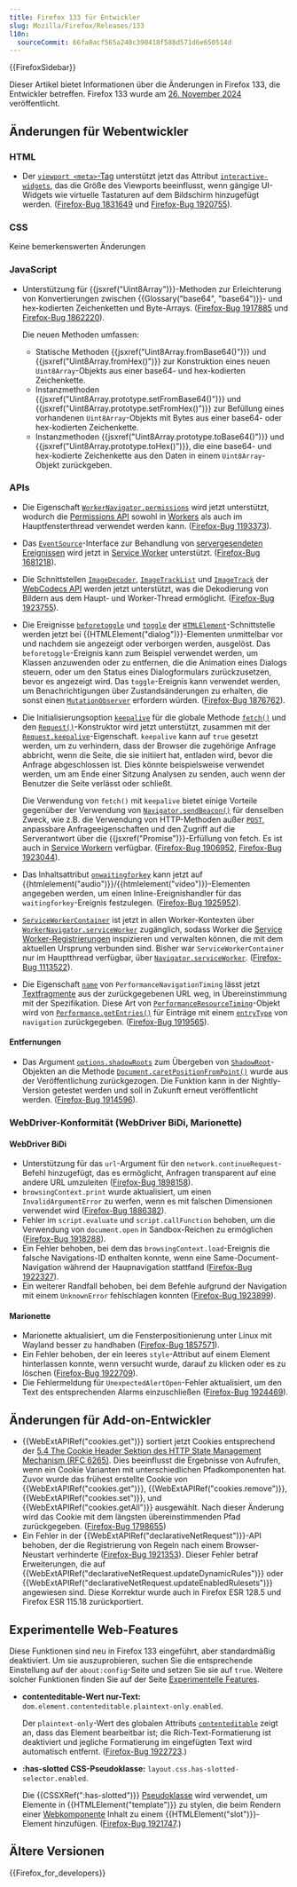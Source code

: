 ```yaml
---
title: Firefox 133 für Entwickler
slug: Mozilla/Firefox/Releases/133
l10n:
  sourceCommit: 66fa0acf565a240c390418f588d571d6e650514d
---
```


{{FirefoxSidebar}}

Dieser Artikel bietet Informationen über die Änderungen in Firefox 133, die Entwickler betreffen. Firefox 133 wurde am [26. November 2024](https://whattrainisitnow.com/release/?version=133) veröffentlicht.

## Änderungen für Webentwickler

### HTML

- Der [`viewport <meta>`-Tag](/de/docs/Web/HTML/Viewport_meta_tag) unterstützt jetzt das Attribut [`interactive-widgets`](/de/docs/Web/HTML/Viewport_meta_tag#the_effect_of_interactive_ui_widgets), das die Größe des Viewports beeinflusst, wenn gängige UI-Widgets wie virtuelle Tastaturen auf dem Bildschirm hinzugefügt werden. ([Firefox-Bug 1831649](https://bugzil.la/1831649) und [Firefox-Bug 1920755](https://bugzil.la/1920755)).

### CSS

Keine bemerkenswerten Änderungen

### JavaScript

- Unterstützung für {{jsxref("Uint8Array")}}-Methoden zur Erleichterung von Konvertierungen zwischen {{Glossary("base64", "base64")}}- und hex-kodierten Zeichenketten und Byte-Arrays. ([Firefox-Bug 1917885](https://bugzil.la/1917885) und [Firefox-Bug 1862220](https://bugzil.la/1862220)).

  Die neuen Methoden umfassen:

  - Statische Methoden {{jsxref("Uint8Array.fromBase64()")}} und {{jsxref("Uint8Array.fromHex()")}} zur Konstruktion eines neuen `Uint8Array`-Objekts aus einer base64- und hex-kodierten Zeichenkette.
  - Instanzmethoden {{jsxref("Uint8Array.prototype.setFromBase64()")}} und {{jsxref("Uint8Array.prototype.setFromHex()")}} zur Befüllung eines vorhandenen `Uint8Array`-Objekts mit Bytes aus einer base64- oder hex-kodierten Zeichenkette.
  - Instanzmethoden {{jsxref("Uint8Array.prototype.toBase64()")}} und {{jsxref("Uint8Array.prototype.toHex()")}}, die eine base64- und hex-kodierte Zeichenkette aus den Daten in einem `Uint8Array`-Objekt zurückgeben.

### APIs

- Die Eigenschaft [`WorkerNavigator.permissions`](/de/docs/Web/API/WorkerNavigator/permissions) wird jetzt unterstützt, wodurch die [Permissions API](/de/docs/Web/API/Permissions_API) sowohl in [Workers](/de/docs/Web/API/Web_Workers_API) als auch im Hauptfensterthread verwendet werden kann. ([Firefox-Bug 1193373](https://bugzil.la/1193373)).
- Das [`EventSource`](/de/docs/Web/API/EventSource)-Interface zur Behandlung von [servergesendeten Ereignissen](/de/docs/Web/API/Server-sent_events) wird jetzt in [Service Worker](/de/docs/Web/API/Service_Worker_API) unterstützt. ([Firefox-Bug 1681218](https://bugzil.la/1681218)).
- Die Schnittstellen [`ImageDecoder`](/de/docs/Web/API/ImageDecoder), [`ImageTrackList`](/de/docs/Web/API/ImageTrackList) und [`ImageTrack`](/de/docs/Web/API/ImageTrack) der [WebCodecs API](/de/docs/Web/API/WebCodecs_API) werden jetzt unterstützt, was die Dekodierung von Bildern aus dem Haupt- und Worker-Thread ermöglicht. ([Firefox-Bug 1923755](https://bugzil.la/1923755)).
- Die Ereignisse [`beforetoggle`](/de/docs/Web/API/HTMLElement/beforetoggle_event) und [`toggle`](/de/docs/Web/API/HTMLElement/toggle_event) der [`HTMLElement`](/de/docs/Web/API/HTMLElement)-Schnittstelle werden jetzt bei {{HTMLElement("dialog")}}-Elementen unmittelbar vor und nachdem sie angezeigt oder verborgen werden, ausgelöst. Das `beforetoggle`-Ereignis kann zum Beispiel verwendet werden, um Klassen anzuwenden oder zu entfernen, die die Animation eines Dialogs steuern, oder um den Status eines Dialogformulars zurückzusetzen, bevor es angezeigt wird. Das `toggle`-Ereignis kann verwendet werden, um Benachrichtigungen über Zustandsänderungen zu erhalten, die sonst einen [`MutationObserver`](/de/docs/Web/API/MutationObserver) erfordern würden. ([Firefox-Bug 1876762](https://bugzil.la/1876762)).
- Die Initialisierungsoption [`keepalive`](/de/docs/Web/API/RequestInit#keepalive) für die globale Methode [`fetch()`](/de/docs/Web/API/Window/fetch) und den [`Request()`](/de/docs/Web/API/Request/Request#options)-Konstruktor wird jetzt unterstützt, zusammen mit der [`Request.keepalive`](/de/docs/Web/API/Request/keepalive)-Eigenschaft. `keepalive` kann auf `true` gesetzt werden, um zu verhindern, dass der Browser die zugehörige Anfrage abbricht, wenn die Seite, die sie initiiert hat, entladen wird, bevor die Anfrage abgeschlossen ist.
  Dies könnte beispielsweise verwendet werden, um am Ende einer Sitzung Analysen zu senden, auch wenn der Benutzer die Seite verlässt oder schließt.

  Die Verwendung von `fetch()` mit `keepalive` bietet einige Vorteile gegenüber der Verwendung von [`Navigator.sendBeacon()`](/de/docs/Web/API/Navigator/sendBeacon) für denselben Zweck, wie z.B. die Verwendung von HTTP-Methoden außer [`POST`](/de/docs/Web/HTTP/Methods/POST), anpassbare Anfrageeigenschaften und den Zugriff auf die Serverantwort über die {{jsxref("Promise")}}-Erfüllung von fetch. Es ist auch in [Service Workern](/de/docs/Web/API/Service_Worker_API) verfügbar. ([Firefox-Bug 1906952](https://bugzil.la/1906952), [Firefox-Bug 1923044](https://bugzil.la/1923044)).

- Das Inhaltsattribut [`onwaitingforkey`](/de/docs/Web/API/HTMLMediaElement/waitingforkey_event) kann jetzt auf {{htmlelement("audio")}}/{{htmlelement("video")}}-Elementen angegeben werden, um einen Inline-Ereignishandler für das `waitingforkey`-Ereignis festzulegen. ([Firefox-Bug 1925952](https://bugzil.la/1925952)).
- [`ServiceWorkerContainer`](/de/docs/Web/API/ServiceWorkerContainer) ist jetzt in allen Worker-Kontexten über [`WorkerNavigator.serviceWorker`](/de/docs/Web/API/WorkerNavigator/serviceWorker) zugänglich, sodass Worker die [Service Worker-Registrierungen](/de/docs/Web/API/ServiceWorkerRegistration) inspizieren und verwalten können, die mit dem aktuellen Ursprung verbunden sind. Bisher war `ServiceWorkerContainer` nur im Hauptthread verfügbar, über [`Navigator.serviceWorker`](/de/docs/Web/API/Navigator/serviceWorker). ([Firefox-Bug 1113522](https://bugzil.la/1113522)).
- Die Eigenschaft [`name`](/de/docs/Web/API/PerformanceNavigationTiming#performanceentry.name) von `PerformanceNavigationTiming` lässt jetzt [Textfragmente](/de/docs/Web/URI/Fragment/Text_fragments) aus der zurückgegebenen URL weg, in Übereinstimmung mit der Spezifikation. Diese Art von [`PerformanceResourceTiming`](/de/docs/Web/API/PerformanceResourceTiming)-Objekt wird von [`Performance.getEntries()`](/de/docs/Web/API/Performance/getEntries) für Einträge mit einem [`entryType`](/de/docs/Web/API/PerformanceEntry/entryType) von `navigation` zurückgegeben. ([Firefox-Bug 1919565](https://bugzil.la/1919565)).

#### Entfernungen

- Das Argument [`options.shadowRoots`](/de/docs/Web/API/Document/caretPositionFromPoint#shadowroots) zum Übergeben von [`ShadowRoot`](/de/docs/Web/API/ShadowRoot)-Objekten an die Methode [`Document.caretPositionFromPoint()`](/de/docs/Web/API/Document/caretPositionFromPoint) wurde aus der Veröffentlichung zurückgezogen.
  Die Funktion kann in der Nightly-Version getestet werden und soll in Zukunft erneut veröffentlicht werden. ([Firefox-Bug 1914596](https://bugzil.la/1914596)).

### WebDriver-Konformität (WebDriver BiDi, Marionette)

#### WebDriver BiDi

- Unterstützung für das `url`-Argument für den `network.continueRequest`-Befehl hinzugefügt, das es ermöglicht, Anfragen transparent auf eine andere URL umzuleiten ([Firefox-Bug 1898158](https://bugzil.la/1898158)).
- `browsingContext.print` wurde aktualisiert, um einen `InvalidArgumentError` zu werfen, wenn es mit falschen Dimensionen verwendet wird ([Firefox-Bug 1886382](https://bugzil.la/1886382)).
- Fehler im `script.evaluate` und `script.callFunction` behoben, um die Verwendung von `document.open` in Sandbox-Reichen zu ermöglichen ([Firefox-Bug 1918288](https://bugzil.la/1918288)).
- Ein Fehler behoben, bei dem das `browsingContext.load`-Ereignis die falsche Navigations-ID enthalten konnte, wenn eine Same-Document-Navigation während der Haupnavigation stattfand ([Firefox-Bug 1922327](https://bugzil.la/1922327)).
- Ein weiterer Randfall behoben, bei dem Befehle aufgrund der Navigation mit einem `UnknownError` fehlschlagen konnten ([Firefox-Bug 1923899](https://bugzil.la/1923899)).

#### Marionette

- Marionette aktualisiert, um die Fensterpositionierung unter Linux mit Wayland besser zu handhaben ([Firefox-Bug 1857571](https://bugzil.la/1857571)).
- Ein Fehler behoben, der ein leeres `style`-Attribut auf einem Element hinterlassen konnte, wenn versucht wurde, darauf zu klicken oder es zu löschen ([Firefox-Bug 1922709](https://bugzil.la/1922709)).
- Die Fehlermeldung für `UnexpectedAlertOpen`-Fehler aktualisiert, um den Text des entsprechenden Alarms einzuschließen ([Firefox-Bug 1924469](https://bugzil.la/1924469)).

## Änderungen für Add-on-Entwickler

- {{WebExtAPIRef("cookies.get")}} sortiert jetzt Cookies entsprechend der [5.4 The Cookie Header Sektion des HTTP State Management Mechanism (RFC 6265)](https://datatracker.ietf.org/doc/html/rfc6265#section-5.4). Dies beeinflusst die Ergebnisse von Aufrufen, wenn ein Cookie Varianten mit unterschiedlichen Pfadkomponenten hat. Zuvor wurde das frühest erstellte Cookie von {{WebExtAPIRef("cookies.get")}}, {{WebExtAPIRef("cookies.remove")}}, {{WebExtAPIRef("cookies.set")}}, und {{WebExtAPIRef("cookies.getAll")}} ausgewählt. Nach dieser Änderung wird das Cookie mit dem längsten übereinstimmenden Pfad zurückgegeben. ([Firefox-Bug 1798655](https://bugzil.la/1798655))
- Ein Fehler in der {{WebExtAPIRef("declarativeNetRequest")}}-API behoben, der die Registrierung von Regeln nach einem Browser-Neustart verhinderte ([Firefox-Bug 1921353](https://bugzil.la/1921353)). Dieser Fehler betraf Erweiterungen, die auf {{WebExtAPIRef("declarativeNetRequest.updateDynamicRules")}} oder {{WebExtAPIRef("declarativeNetRequest.updateEnabledRulesets")}} angewiesen sind. Diese Korrektur wurde auch in Firefox ESR 128.5 und Firefox ESR 115.18 zurückportiert.

## Experimentelle Web-Features

Diese Funktionen sind neu in Firefox 133 eingeführt, aber standardmäßig deaktiviert. Um sie auszuprobieren, suchen Sie die entsprechende Einstellung auf der `about:config`-Seite und setzen Sie sie auf `true`. Weitere solcher Funktionen finden Sie auf der Seite [Experimentelle Features](/de/docs/Mozilla/Firefox/Experimental_features).

- **contenteditable-Wert nur-Text:** `dom.element.contenteditable.plaintext-only.enabled`.

  Der `plaintext-only`-Wert des globalen Attributs [`contenteditable`](/de/docs/Web/HTML/Global_attributes/contenteditable) zeigt an, dass das Element bearbeitbar ist; die Rich-Text-Formatierung ist deaktiviert und jegliche Formatierung im eingefügten Text wird automatisch entfernt. ([Firefox-Bug 1922723](https://bugzil.la/1922723).)

- **:has-slotted CSS-Pseudoklasse:** `layout.css.has-slotted-selector.enabled`.

  Die {{CSSXRef(":has-slotted")}} [Pseudoklasse](/de/docs/Web/CSS/Pseudo-classes) wird verwendet, um Elemente in {{HTMLElement("template")}} zu stylen, die beim Rendern einer [Webkomponente](/de/docs/Web/API/Web_components) Inhalt zu einem {{HTMLElement("slot")}}-Element hinzufügen. ([Firefox-Bug 1921747](https://bugzil.la/1921747).)

## Ältere Versionen

{{Firefox_for_developers}}

